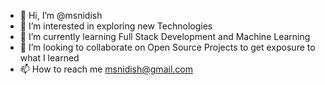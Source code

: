 - 👋 Hi, I’m @msnidish
- 👀 I’m interested in exploring new Technologies 
- 🌱 I’m currently learning Full Stack Development and Machine Learning
- 💞️ I’m looking to collaborate on Open Source Projects to get exposure to what I learned
- 📫 How to reach me msnidish@gmail.com

<!---
msnidish/msnidish is a ✨ special ✨ repository because its `README.md` (this file) appears on your GitHub profile.
You can click the Preview link to take a look at your changes.
--->
